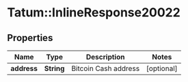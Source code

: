 # Tatum::InlineResponse20022

## Properties
Name | Type | Description | Notes
------------ | ------------- | ------------- | -------------
**address** | **String** | Bitcoin Cash address | [optional] 

